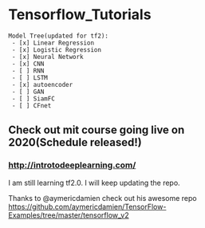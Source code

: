 # Tensorflow_Tutorials
```
Model Tree(updated for tf2):
 - [x] Linear Regression
 - [x] Logistic Regression
 - [x] Neural Network
 - [x] CNN
 - [ ] RNN
 - [ ] LSTM
 - [x] autoencoder
 - [ ] GAN
 - [ ] SiamFC
 - [ ] CFnet
```
## Check out mit course going live on 2020(Schedule released!)
### http://introtodeeplearning.com/

I am still learning tf2.0. I will keep updating the repo.

Thanks to @aymericdamien check out his awesome repo https://github.com/aymericdamien/TensorFlow-Examples/tree/master/tensorflow_v2
